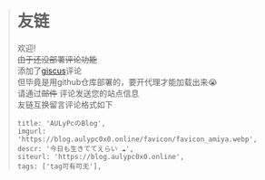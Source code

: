 > # 友链
> 欢迎!  
> ~~由于还没部署评论功能~~  
> 添加了[giscus](https://giscus.app/zh-CN)评论  
> 但毕竟是用github仓库部署的，要开代理才能加载出来😭  
> 请通过~~邮件~~ 评论发送您的站点信息  
> 友链互换留言评论格式如下  
> 
> ```
> title: 'AULyPcのBlog',
> imgurl: 'https://blog.aulypc0x0.online/favicon/favicon_amiya.webp',
> descr: '今日も生きててえらい ☁',
> siteurl: 'https://blog.aulypc0x0.online',
> tags: ['tag可有可无'],
> ```

